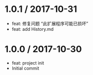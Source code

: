 
1.0.1 / 2017-10-31
==================

  * feat: 修复问题 “此扩展程序可能已损坏”
  * feat: add History.md

1.0.0 / 2017-10-30
==================

  * feat: project init
  * Initial commit
